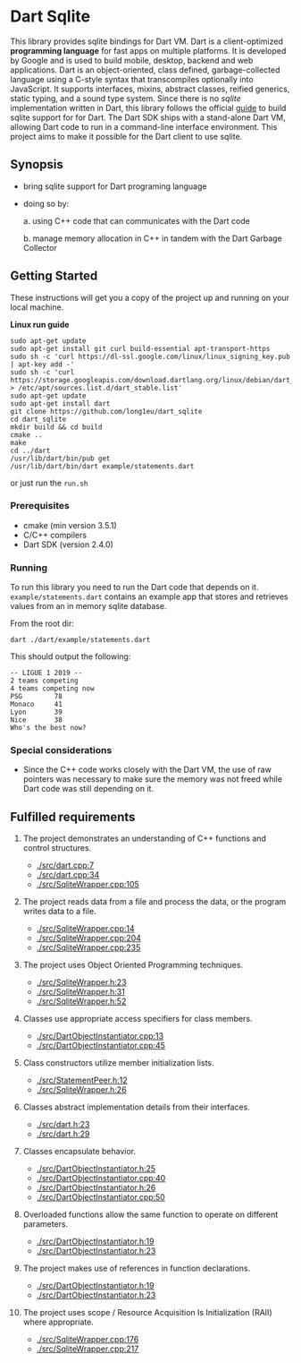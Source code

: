 # Dart Sqlite

This library provides sqlite bindings for Dart VM. Dart is a client-optimized **programming language** for fast apps on multiple platforms. It is developed by Google and is used to build mobile, desktop, backend and web applications. Dart is an object-oriented, class defined, garbage-collected language using a C-style syntax that transcompiles optionally into JavaScript. It supports interfaces, mixins, abstract classes, reified generics, static typing, and a sound type system. Since there is no _sqlite_ implementation written in Dart, this library follows the official [guide](https://dart.dev/server/c-interop-native-extensions) to build sqlite support for for Dart. 
The Dart SDK ships with a stand-alone Dart VM, allowing Dart code to run in a command-line interface environment. This project aims to make it possible for the Dart client to use sqlite. 

## Synopsis

* bring sqlite support for Dart programing language
* doing so by:

     a. using C++ code that can communicates with the Dart code
    
     b. manage memory allocation in C++ in tandem with the Dart Garbage Collector 

## Getting Started

These instructions will get you a copy of the project up and running on your local machine. 

**Linux run guide**

```
sudo apt-get update
sudo apt-get install git curl build-essential apt-transport-https
sudo sh -c 'curl https://dl-ssl.google.com/linux/linux_signing_key.pub | apt-key add -'
sudo sh -c 'curl https://storage.googleapis.com/download.dartlang.org/linux/debian/dart_stable.list > /etc/apt/sources.list.d/dart_stable.list'
sudo apt-get update
sudo apt-get install dart
git clone https://github.com/long1eu/dart_sqlite
cd dart_sqlite
mkdir build && cd build
cmake ..
make
cd ../dart
/usr/lib/dart/bin/pub get
/usr/lib/dart/bin/dart example/statements.dart
```

or just run the `run.sh`

### Prerequisites

* cmake (min version 3.5.1)
* C/C++ compilers
* Dart SDK (version 2.4.0)

### Running

To run this library you need to run the Dart code that depends on it. `example/statements.dart` contains an example app that stores and retrieves values from an in memory sqlite database.

From the root dir:

```
dart ./dart/example/statements.dart
```
This should output the following:
```
-- LIGUE 1 2019 --
2 teams competing
4 teams competing now
PSG        78
Monaco     41
Lyon       39
Nice       38
Who's the best now?
```

### Special considerations
* Since the C++ code works closely with the Dart VM, the use of raw pointers was necessary to make sure the memory was not freed while Dart code was still depending on it.

## Fulfilled requirements
1. The project demonstrates an understanding of C++ functions and control structures.
    
    * [./src/dart.cpp:7](https://github.com/long1eu/dart_sqlite/blob/master/src/dart.cpp#L7)
    * [./src/dart.cpp:34](https://github.com/long1eu/dart_sqlite/blob/master/src/dart.cpp#L34)
    * [./src/SqliteWrapper.cpp:105](https://github.com/long1eu/dart_sqlite/blob/master/src/SqliteWrapper.cpp#L105)
    
2. The project reads data from a file and process the data, or the program writes data to a file.
    
    * [./src/SqliteWrapper.cpp:14](https://github.com/long1eu/dart_sqlite/blob/master/src/SqliteWrapper.cpp#L14)
    * [./src/SqliteWrapper.cpp:204](https://github.com/long1eu/dart_sqlite/blob/master/src/SqliteWrapper.cpp#L204)
    * [./src/SqliteWrapper.cpp:235](https://github.com/long1eu/dart_sqlite/blob/master/src/SqliteWrapper.cpp#L235)
    
3. The project uses Object Oriented Programming techniques.

    * [./src/SqliteWrapper.h:23](https://github.com/long1eu/dart_sqlite/blob/master/src/SqliteWrapper.h#L23)
    * [./src/SqliteWrapper.h:31](https://github.com/long1eu/dart_sqlite/blob/master/src/SqliteWrapper.h#L31)
    * [./src/SqliteWrapper.h:52](https://github.com/long1eu/dart_sqlite/blob/master/src/SqliteWrapper.h#L52)
    
4. Classes use appropriate access specifiers for class members.
    
    * [./src/DartObjectInstantiator.cpp:13](https://github.com/long1eu/dart_sqlite/blob/master/src/DartObjectInstantiator.cpp#L13)
    * [./src/DartObjectInstantiator.cpp:45](https://github.com/long1eu/dart_sqlite/blob/master/src/DartObjectInstantiator.cpp#L45)
    
5. Class constructors utilize member initialization lists.
    
    * [./src/StatementPeer.h:12](https://github.com/long1eu/dart_sqlite/blob/master/src/DartObjectInstantiator.h#L12)
    * [./src/SqliteWrapper.h:26](https://github.com/long1eu/dart_sqlite/blob/master/src/SqliteWrapper.h#L26)     
         
    
6. Classes abstract implementation details from their interfaces.

    * [./src/dart.h:23](https://github.com/long1eu/dart_sqlite/blob/master/src/dart.h#L23)     
    * [./src/dart.h:29](https://github.com/long1eu/dart_sqlite/blob/master/src/dart.h#L29)     
    
7. Classes encapsulate behavior.

    * [./src/DartObjectInstantiator.h:25](https://github.com/long1eu/dart_sqlite/blob/master/src/DartObjectInstantiator.h#L25)
    * [./src/DartObjectInstantiator.cpp:40](https://github.com/long1eu/dart_sqlite/blob/master/src/DartObjectInstantiator.cpp#L40)
    * [./src/DartObjectInstantiator.h:26](https://github.com/long1eu/dart_sqlite/blob/master/src/DartObjectInstantiator.h#L26)
    * [./src/DartObjectInstantiator.cpp:50](https://github.com/long1eu/dart_sqlite/blob/master/src/DartObjectInstantiator.cpp#L50)
    
8. Overloaded functions allow the same function to operate on different parameters.

    * [./src/DartObjectInstantiator.h:19](https://github.com/long1eu/dart_sqlite/blob/master/src/DartObjectInstantiator.h#L19)
    * [./src/DartObjectInstantiator.h:23](https://github.com/long1eu/dart_sqlite/blob/master/src/DartObjectInstantiator.h#L23)
    
9. The project makes use of references in function declarations.

    * [./src/DartObjectInstantiator.h:19](https://github.com/long1eu/dart_sqlite/blob/master/src/DartObjectInstantiator.h#L19)
    * [./src/DartObjectInstantiator.h:23](https://github.com/long1eu/dart_sqlite/blob/master/src/DartObjectInstantiator.h#L23)
    
10. The project uses scope / Resource Acquisition Is Initialization (RAII) where appropriate.

    * [./src/SqliteWrapper.cpp:176](https://github.com/long1eu/dart_sqlite/blob/master/src/SqliteWrapper.cpp#L176)                 
    * [./src/SqliteWrapper.cpp:217](https://github.com/long1eu/dart_sqlite/blob/master/src/SqliteWrapper.cpp#L217)                 